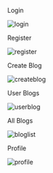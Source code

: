 
Login

![login](https://user-images.githubusercontent.com/61225988/236518039-5813c785-e5d0-4210-a5a9-713176080076.png)

Register

![register](https://user-images.githubusercontent.com/61225988/236518846-5abfc4d8-3db6-4401-8684-3a137441a5b6.png)

Create Blog

![createblog](https://user-images.githubusercontent.com/61225988/236519027-86489975-e565-4c11-bee6-8b146ae004d3.png)

User Blogs

![userblog](https://user-images.githubusercontent.com/61225988/236519154-d8cc8430-49ba-4d92-8124-7744119b4031.png)

All Blogs

![bloglist](https://user-images.githubusercontent.com/61225988/236519353-43790526-bac8-43e4-9b2a-fce4132b4434.png)

Profile

![profile](https://user-images.githubusercontent.com/61225988/236519431-15c5527d-3cab-4239-a90e-e1c5296694b5.png)
